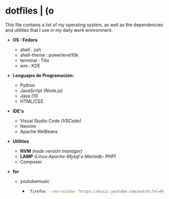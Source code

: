 # dotfiles | (o

This file contains a list of my operating system, as well as the dependencies and utilities that I use in my daily work environment.

- **OS            : Fedora**
  - shell : zsh
  - shell-theme : powerlevel10k
  - terminal : Tilix
  - wm : KDE


- **Lenguajes de Programación:**
  - Python
  - JavaScript *(Node.js)*
  - Java *(11)*
  - HTML/CSS

- **IDE's**
  - Visual Studio Code *(VSCode)*
  - Neovim
  - Apache NetBeans

- **Utilities**
  - **NVM** *(node versión manager)*
  - **LAMP** *(Linux-Apache-Mysql o Mariadb- PHP)*
  - Composer

- **for**
  - youtubemusic
    -  ```sh
        firefox --new-window "https://music.youtube.com/watch\?v\=Ryzp8fiX2WY\&list\=PLYU5nGWjFh2NrX_jByFNzakuztnU8mdVg"
       ```